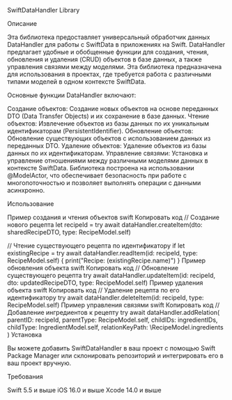 SwiftDataHandler Library

Описание

Эта библиотека предоставляет универсальный обработчик данных DataHandler для работы с SwiftData в приложениях на Swift. DataHandler предлагает удобные и обобщенные функции для создания, чтения, обновления и удаления (CRUD) объектов в базе данных, а также управления связями между моделями. Эта библиотека предназначена для использования в проектах, где требуется работа с различными типами моделей в одном контексте SwiftData.

Основные функции DataHandler включают:

Создание объектов: Создание новых объектов на основе переданных DTO (Data Transfer Objects) и их сохранение в базе данных.
Чтение объектов: Извлечение объектов из базы данных по их уникальным идентификаторам (PersistentIdentifier).
Обновление объектов: Обновление существующих объектов с использованием данных из переданных DTO.
Удаление объектов: Удаление объектов из базы данных по их идентификаторам.
Управление связями: Установка и управление отношениями между различными моделями данных в контексте SwiftData.
Библиотека построена на использовании @ModelActor, что обеспечивает безопасность при работе с многопоточностью и позволяет выполнять операции с данными асинхронно.

Использование

Пример создания и чтения объектов
swift
Копировать код
// Создание нового рецепта
let recipeId = try await dataHandler.createItem(dto: sharedRecipeDTO, type: RecipeModel.self)

// Чтение существующего рецепта по идентификатору
if let existingRecipe = try await dataHandler.readItem(id: recipeId, type: RecipeModel.self) {
    print("Recipe: \(existingRecipe.name)")
}
Пример обновления объекта
swift
Копировать код
// Обновление существующего рецепта
try await dataHandler.updateItem(id: recipeId, dto: updatedRecipeDTO, type: RecipeModel.self)
Пример удаления объекта
swift
Копировать код
// Удаление рецепта по его идентификатору
try await dataHandler.deleteItem(id: recipeId, type: RecipeModel.self)
Пример управления связями
swift
Копировать код
// Добавление ингредиентов к рецепту
try await dataHandler.addRelation(
    parentID: recipeId,
    parentType: RecipeModel.self,
    childIDs: ingredientIDs,
    childType: IngredientModel.self,
    relationKeyPath: \RecipeModel.ingredients
)
Установка

Вы можете добавить SwiftDataHandler в ваш проект с помощью Swift Package Manager или склонировать репозиторий и интегрировать его в ваш проект вручную.

Требования

Swift 5.5 и выше
iOS 16.0 и выше
Xcode 14.0 и выше
